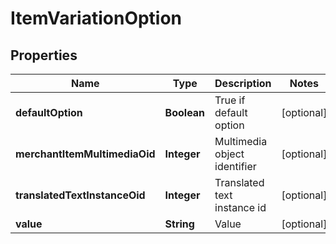 
# ItemVariationOption

## Properties
Name | Type | Description | Notes
------------ | ------------- | ------------- | -------------
**defaultOption** | **Boolean** | True if default option |  [optional]
**merchantItemMultimediaOid** | **Integer** | Multimedia object identifier |  [optional]
**translatedTextInstanceOid** | **Integer** | Translated text instance id |  [optional]
**value** | **String** | Value |  [optional]



